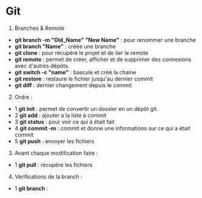 # Git

1. Branches & Remote 
- **git branch -m "Old_Name" "New Name"** : pour renommer une branche
- **git branch "Name"** : créée une branche
- **git clone** : pour récupéré le projet et de lier le remote
- **git remote** : permet de créer, afficher et de supprimer des connexions avec d'autres dépôts.
- **git switch -c "name"** : bascule et créé la chaine
- **git restore** : restaure le fichier jusqu'au dernier commit
- **git diff** : dernier changement depuis le commit


2. Ordre : 
- 1 **git init** : permet de convertir un dossier en un dépôt git.
- 2 **git add** : ajouter a la liste à commit
- 3 **git status** : pour voir ce qui à était fait
- 4 **git commit -m** : commit et donne une informations sur ce qui a était commit
- 5 **git push** : envoyer les fichiers

3. Avant chaque modification faire : 
- 1 **git pull** : récupére les fichiers

4. Vérifications de la branch : 
- 1 **git branch**  :
